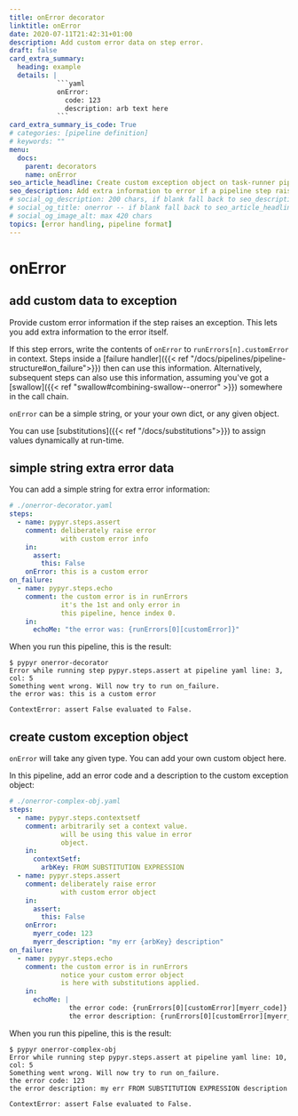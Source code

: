 ```yaml
---
title: onError decorator
linktitle: onError
date: 2020-07-11T21:42:31+01:00
description: Add custom error data on step error.
draft: false
card_extra_summary:
  heading: example
  details: |
            ```yaml
            onError:
              code: 123
              description: arb text here
            ```
card_extra_summary_is_code: True
# categories: [pipeline definition]
# keywords: ""
menu:
  docs:
    parent: decorators
    name: onError
seo_article_headline: Create custom exception object on task-runner pipeline failure.
seo_description: Add extra information to error if a pipeline step raises an exception.
# social_og_description: 200 chars, if blank fall back to seo_description then description
# social_og_title: onerror -- if blank fall back to seo_article_headline > .Title. Max 70 chars
# social_og_image_alt: max 420 chars
topics: [error handling, pipeline format]
---
```

# onError
## add custom data to exception
Provide custom error information if the step raises an exception. This lets you
add extra information to the error itself.

If this step errors, write the contents of `onError` to 
`runErrors[n].customError` in context. Steps inside a 
[failure handler]({{< ref "/docs/pipelines/pipeline-structure#on_failure">}}) 
then can use this information. Alternatively, subsequent steps can also use this 
information, assuming you've got a [swallow]({{< ref "swallow#combining-swallow--onerror" >}}) somewhere 
in the call chain.

`onError` can be a simple string, or your your own dict, or any given object. 

You can use [substitutions]({{< ref "/docs/substitutions">}}) to assign values 
dynamically at run-time.

## simple string extra error data
You can add a simple string for extra error information:

```yaml
# ./onerror-decorator.yaml
steps:
  - name: pypyr.steps.assert
    comment: deliberately raise error
             with custom error info
    in:
      assert:
        this: False
    onError: this is a custom error
on_failure:
  - name: pypyr.steps.echo
    comment: the custom error is in runErrors
             it's the 1st and only error in
             this pipeline, hence index 0.
    in:
      echoMe: "the error was: {runErrors[0][customError]}"
```

When you run this pipeline, this is the result:

```text
$ pypyr onerror-decorator
Error while running step pypyr.steps.assert at pipeline yaml line: 3, col: 5
Something went wrong. Will now try to run on_failure.
the error was: this is a custom error

ContextError: assert False evaluated to False.
```

## create custom exception object
`onError` will take any given type. You can add your own custom object here.

In this pipeline, add an error code and a description to the custom exception
object:

```yaml
# ./onerror-complex-obj.yaml
steps:
  - name: pypyr.steps.contextsetf
    comment: arbitrarily set a context value.
             will be using this value in error
             object.
    in:
      contextSetf: 
        arbKey: FROM SUBSTITUTION EXPRESSION
  - name: pypyr.steps.assert
    comment: deliberately raise error
             with custom error object
    in:
      assert:
        this: False
    onError:
      myerr_code: 123
      myerr_description: "my err {arbKey} description"
on_failure:
  - name: pypyr.steps.echo
    comment: the custom error is in runErrors
             notice your custom error object
             is here with substitutions applied.
    in:
      echoMe: |
               the error code: {runErrors[0][customError][myerr_code]}
               the error description: {runErrors[0][customError][myerr_description]}
```

When you run this pipeline, this is the result:

```text
$ pypyr onerror-complex-obj
Error while running step pypyr.steps.assert at pipeline yaml line: 10, col: 5
Something went wrong. Will now try to run on_failure.
the error code: 123
the error description: my err FROM SUBSTITUTION EXPRESSION description

ContextError: assert False evaluated to False.
```